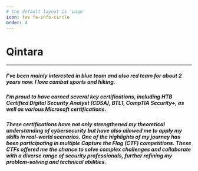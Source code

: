 ```yaml
---
# the default layout is 'page'
icon: fas fa-info-circle
order: 4
---
```


# Qintara
 ---

##### I've been mainly interested in **blue team** and also **red team** for about 2 years now. I love combat sports and hiking.

##### I’m proud to have earned several key certifications, including HTB Certified Digital Security Analyst (CDSA), BTL1, CompTIA Security+, as well as various Microsoft certifications.

##### These certifications have not only strengthened my theoretical understanding of cybersecurity but have also allowed me to apply my skills in real-world scenarios. One of the highlights of my journey has been participating in multiple Capture the Flag (CTF) competitions. These CTFs offered me the chance to solve complex challenges and collaborate with a diverse range of security professionals, further refining my problem-solving and technical abilities.